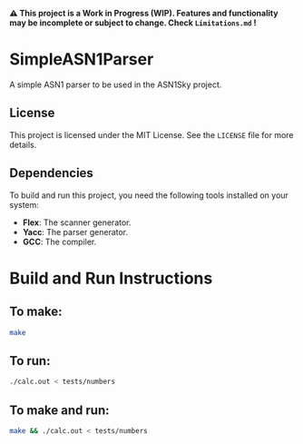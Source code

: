 **⚠️ This project is a Work in Progress (WIP). Features and functionality may be incomplete or subject to change. Check `Limitations.md` !**

# SimpleASN1Parser

A simple ASN1 parser to be used in the ASN1Sky project.

## License

This project is licensed under the MIT License. See the `LICENSE` file for more details.

## Dependencies

To build and run this project, you need the following tools installed on your system:

- **Flex**: The scanner generator.
- **Yacc**: The parser generator.
- **GCC**: The compiler.

# Build and Run Instructions

## To make:
```bash
make
```

## To run:
```bash
./calc.out < tests/numbers
```

## To make and run:
```bash
make && ./calc.out < tests/numbers
```


